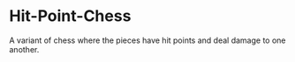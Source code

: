 # Hit-Point-Chess
A variant of chess where the pieces have hit points and deal damage to one another.
